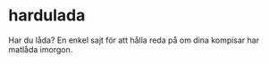 hardulada
=========

Har du låda? En enkel sajt för att hålla reda på om dina kompisar har matlåda imorgon.
